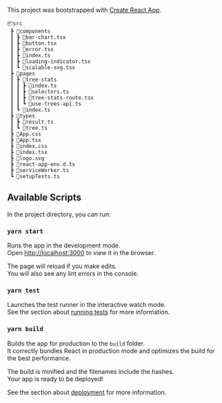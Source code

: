 This project was bootstrapped with [Create React App](https://github.com/facebook/create-react-app).


```
📦src
 ┣ 📂components
 ┃ ┣ 📜bar-chart.tsx
 ┃ ┣ 📜button.tsx
 ┃ ┣ 📜error.tsx
 ┃ ┣ 📜index.ts
 ┃ ┣ 📜loading-indicator.tsx
 ┃ ┗ 📜scalable-svg.tsx
 ┣ 📂pages
 ┃ ┣ 📂tree-stats
 ┃ ┃ ┣ 📜index.ts
 ┃ ┃ ┣ 📜selectors.ts
 ┃ ┃ ┣ 📜tree-stats-route.tsx
 ┃ ┃ ┗ 📜use-trees-api.ts
 ┃ ┗ 📜index.ts
 ┣ 📂types
 ┃ ┣ 📜result.ts
 ┃ ┗ 📜tree.ts
 ┣ 📜App.css
 ┣ 📜App.tsx
 ┣ 📜index.css
 ┣ 📜index.tsx
 ┣ 📜logo.svg
 ┣ 📜react-app-env.d.ts
 ┣ 📜serviceWorker.ts
 ┗ 📜setupTests.ts
 ```

## Available Scripts

In the project directory, you can run:

### `yarn start`

Runs the app in the development mode.<br />
Open [http://localhost:3000](http://localhost:3000) to view it in the browser.

The page will reload if you make edits.<br />
You will also see any lint errors in the console.

### `yarn test`

Launches the test runner in the interactive watch mode.<br />
See the section about [running tests](https://facebook.github.io/create-react-app/docs/running-tests) for more information.

### `yarn build`

Builds the app for production to the `build` folder.<br />
It correctly bundles React in production mode and optimizes the build for the best performance.

The build is minified and the filenames include the hashes.<br />
Your app is ready to be deployed!

See the section about [deployment](https://facebook.github.io/create-react-app/docs/deployment) for more information.

